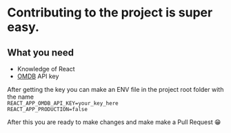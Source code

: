 # Contributing to the project is super easy.

## What you need
* Knowledge of React
* [OMDB](https://www.omdbapi.com/) API key

After getting the key you can make an ENV file in the project root folder with the name <br>
 ``` REACT_APP_OMDB_API_KEY=your_key_here ``` 
 <br>
 ``` REACT_APP_PRODUCTION=false ``` <br>


After this you are ready to make changes and make make a Pull Request 😁
